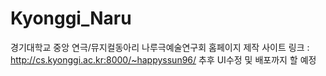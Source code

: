 # Kyonggi_Naru

경기대학교 중앙 연극/뮤지컬동아리 나루극예술연구회 홈페이지 제작
사이트 링크 : http://cs.kyonggi.ac.kr:8000/~happyssun96/
추후 UI수정 및 배포까지 할 예정
